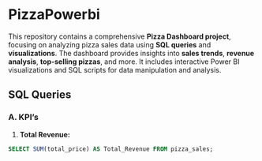 # PizzaPowerbi
This repository contains a comprehensive **Pizza Dashboard project**, focusing on analyzing pizza sales data using **SQL queries** and **visualizations**. 
The dashboard provides insights into **sales trends**, **revenue analysis**, **top-selling pizzas**, and more. 
It includes interactive Power BI visualizations and SQL scripts for data manipulation and analysis.

## SQL Queries

### A. KPI’s

1. **Total Revenue:**
```sql
SELECT SUM(total_price) AS Total_Revenue FROM pizza_sales;


